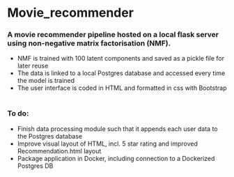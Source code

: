 # Movie_recommender
### A movie recommender pipeline hosted on a local flask server using non-negative matrix factorisation (NMF).
* NMF is trained with 100 latent components and saved as a pickle file for later reuse
* The data is linked to a local Postgres database and accessed every time the model is trained
* The user interface is coded in HTML and formatted in css with Bootstrap
<br/><br/>
### To do:
* Finish data processing module such that it appends each user data to the Postgres database
* Improve visual layout of HTML, incl. 5 star rating and improved Recommendation.html layout
* Package application in Docker, including connection to a Dockerized Postgres DB
